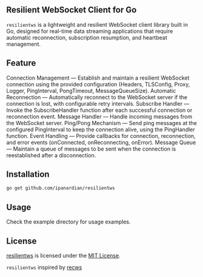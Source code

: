 ## Resilient WebSocket Client for Go

`resilientws` is a lightweight and resilient WebSocket client library built in Go, designed for real-time data streaming applications that require automatic reconnection, subscription resumption, and heartbeat management.

## Feature
Connection Management — Establish and maintain a resilient WebSocket connection using the provided configuration (Headers, TLSConfig, Proxy, Logger, PingInterval, PongTimeout, MessageQueueSize).
Automatic Reconnection — Automatically reconnect to the WebSocket server if the connection is lost, with configurable retry intervals.
Subscribe Handler — Invoke the SubscribeHandler function after each successful connection or reconnection event.
Message Handler — Handle incoming messages from the WebSocket server.
Ping/Pong Mechanism — Send ping messages at the configured PingInterval to keep the connection alive, using the PingHandler function.
Event Handling — Provide callbacks for connection, reconnection, and error events (onConnected, onReconnecting, onError).
Message Queue — Maintain a queue of messages to be sent when the connection is reestablished after a disconnection.

## Installation

```sh
go get github.com/ipanardian/resilientws
```

## Usage

Check the example directory for usage examples.

## License

[resilientws](https://github.com/ipanardian/resilientws) is licensed under the [MIT License](https://opensource.org/licenses/MIT).


`resilientws` inspired by [recws](https://github.com/recws-org/recws)